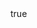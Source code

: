 ---
title: 
description: 
date: 
categories:
    -
    -
draft: true # 脱稿したら、falseにする
tags:
    -
    -
math: true # 数式を使わないなら、falseにしたほうがよい。
---